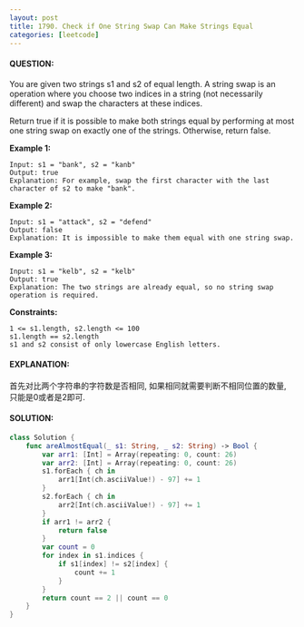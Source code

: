 ```yaml
---
layout: post
title: 1790. Check if One String Swap Can Make Strings Equal
categories: [leetcode]
---
```

#### QUESTION:
You are given two strings s1 and s2 of equal length. A string swap is an operation where you choose two indices in a string (not necessarily different) and swap the characters at these indices.

Return true if it is possible to make both strings equal by performing at most one string swap on exactly one of the strings. Otherwise, return false.

 

__Example 1:__
```
Input: s1 = "bank", s2 = "kanb"
Output: true
Explanation: For example, swap the first character with the last character of s2 to make "bank".
```
__Example 2:__
```
Input: s1 = "attack", s2 = "defend"
Output: false
Explanation: It is impossible to make them equal with one string swap.
```
__Example 3:__
```
Input: s1 = "kelb", s2 = "kelb"
Output: true
Explanation: The two strings are already equal, so no string swap operation is required.
```
 

__Constraints:__
```
1 <= s1.length, s2.length <= 100
s1.length == s2.length
s1 and s2 consist of only lowercase English letters.
```
#### EXPLANATION:

首先对比两个字符串的字符数是否相同, 如果相同就需要判断不相同位置的数量, 只能是0或者是2即可.

#### SOLUTION:
```swift
class Solution {
    func areAlmostEqual(_ s1: String, _ s2: String) -> Bool {
        var arr1: [Int] = Array(repeating: 0, count: 26)
        var arr2: [Int] = Array(repeating: 0, count: 26)
        s1.forEach { ch in
            arr1[Int(ch.asciiValue!) - 97] += 1
        }
        s2.forEach { ch in
            arr2[Int(ch.asciiValue!) - 97] += 1
        }
        if arr1 != arr2 {
            return false
        }
        var count = 0
        for index in s1.indices {
            if s1[index] != s2[index] {
                count += 1
            }
        }
        return count == 2 || count == 0
    }
}
```
